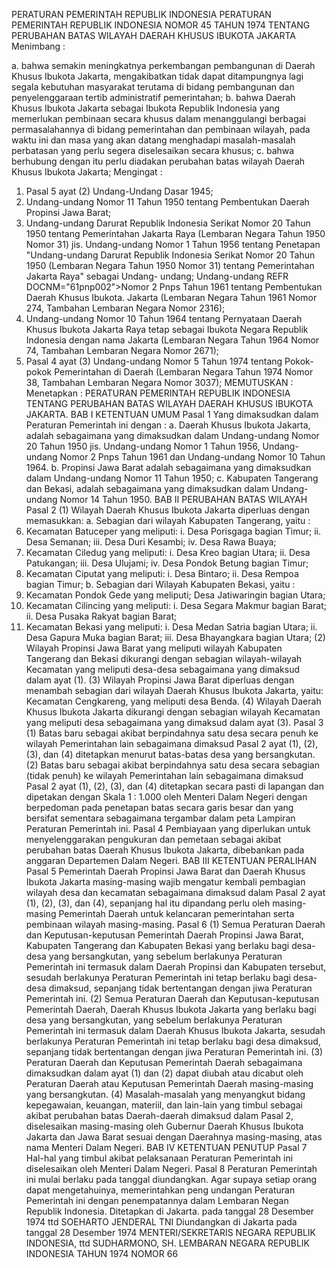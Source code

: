  PERATURAN PEMERINTAH REPUBLIK INDONESIA PERATURAN PEMERINTAH REPUBLIK INDONESIA NOMOR 45 TAHUN 1974 TENTANG PERUBAHAN BATAS WILAYAH DAERAH KHUSUS IBUKOTA JAKARTA
Menimbang :

a. bahwa semakin meningkatnya perkembangan pembangunan di Daerah Khusus Ibukota Jakarta, mengakibatkan tidak dapat ditampungnya lagi segala kebutuhan masyarakat terutama di bidang pembangunan dan penyelenggaraan tertib administratif pemerintahan;
b. bahwa Daerah Khusus Ibukota Jakarta sebagai Ibukota Republik Indonesia yang memerlukan pembinaan secara khusus dalam menanggulangi berbagai permasalahannya di bidang pemerintahan dan pembinaan wilayah, pada waktu ini dan masa yang akan datang menghadapi masalah-masalah perbatasan yang perlu segera diselesaikan secara khusus;
c. bahwa berhubung dengan itu perlu diadakan perubahan batas wilayah Daerah Khusus Ibukota Jakarta;
Mengingat :

1. Pasal 5 ayat (2) Undang-Undang Dasar 1945;
2. Undang-undang Nomor 11 Tahun 1950 tentang Pembentukan Daerah Propinsi Jawa Barat;
3. Undang-undang Darurat Republik Indonesia Serikat Nomor 20 Tahun 1950 tentang Pemerintahan Jakarta Raya (Lembaran Negara Tahun 1950 Nomor 31) jis. Undang-undang Nomor 1 Tahun 1956 tentang Penetapan "Undang-undang Darurat Republik Indonesia Serikat Nomor 20 Tahun 1950 (Lembaran Negara Tahun 1950 Nomor 31) tentang Pemerintahan Jakarta Raya" sebagai Undang- undang; Undang-undang REFR DOCNM="61pnp002">Nomor 2 Pnps Tahun 1961 tentang Pembentukan Daerah Khusus Ibukota. Jakarta (Lembaran Negara Tahun 1961 Nomor 274, Tambahan Lembaran Negara Nomor 2316);
4. Undang-undang Nomor 10 Tahun 1964 tentang Pernyataan Daerah Khusus Ibukota Jakarta Raya tetap sebagai Ibukota Negara Republik Indonesia dengan nama Jakarta (Lembaran Negara Tahun 1964 Nomor 74, Tambahan Lembaran Negara Nomor 2671);
5. Pasal 4 ayat (3) Undang-undang Nomor 5 Tahun 1974 tentang Pokok-pokok Pemerintahan di Daerah (Lembaran Negara Tahun 1974 Nomor 38, Tambahan Lembaran Negara Nomor 3037);
MEMUTUSKAN :
 Menetapkan : PERATURAN PEMERINTAH REPUBLIK INDONESIA TENTANG PERUBAHAN BATAS WILAYAH DAERAH KHUSUS IBUKOTA JAKARTA.
BAB I KETENTUAN UMUM
Pasal 1
Yang dimaksudkan dalam Peraturan Pemerintah ini dengan :
a. Daerah Khusus Ibukota Jakarta, adalah sebagaimana yang dimaksudkan dalam Undang-undang Nomor 20 Tahun 1950 jis. Undang-undang Nomor 1 Tahun 1956, Undang-undang Nomor 2 Pnps Tahun 1961 dan Undang-undang Nomor 10 Tahun 1964.
b. Propinsi Jawa Barat adalah sebagaimana yang dimaksudkan dalam Undang-undang Nomor 11 Tahun 1950;
c. Kabupaten Tangerang dan Bekasi, adalah sebagaimana yang dimaksudkan dalam Undang-undang Nomor 14 Tahun 1950.
BAB II PERUBAHAN BATAS WILAYAH
Pasal 2
(1) Wilayah Daerah Khusus Ibukota Jakarta diperluas dengan memasukkan:
a. Sebagian dari wilayah Kabupaten Tangerang, yaitu :
1. Kecamatan Batuceper yang meliputi:
i. Desa Porisgaga bagian Timur;
ii. Desa Semanan; iii. Desa Duri Kesambi;
iv. Desa Rawa Buaya;
2. Kecamatan Ciledug yang meliputi:
i. Desa Kreo bagian Utara;
ii. Desa Patukangan; iii. Desa Ulujami;
iv. Desa Pondok Betung bagian Timur;
3. Kecamatan Ciputat yang meliputi:
i. Desa Bintaro;
ii. Desa Rempoa bagian Timur;
b. Sebagian dari Wilayah Kabupaten Bekasi, yaitu :
1. Kecamatan Pondok Gede yang meliputi; Desa Jatiwaringin bagian Utara;
2. Kecamatan Cilincing yang meliputi:
i. Desa Segara Makmur bagian Barat;
ii. Desa Pusaka Rakyat bagian Barat;
3. Kecamatan Bekasi yang meliputi:
i. Desa Medan Satria bagian Utara;
ii. Desa Gapura Muka bagian Barat; iii. Desa Bhayangkara bagian Utara;
(2) Wilayah Propinsi Jawa Barat yang meliputi wilayah Kabupaten Tangerang dan Bekasi dikurangi dengan sebagian wilayah-wilayah Kecamatan yang meliputi desa-desa sebagaimana yang dimaksud dalam ayat (1).
(3) Wilayah Propinsi Jawa Barat diperluas dengan menambah sebagian dari wilayah Daerah Khusus Ibukota Jakarta, yaitu: Kecamatan Cengkareng, yang meliputi desa Benda.
(4) Wilayah Daerah Khusus Ibukota Jakarta dikurangi dengan sebagian wilayah Kecamatan yang meliputi desa sebagaimana yang dimaksud dalam ayat (3).
Pasal 3
(1) Batas baru sebagai akibat berpindahnya satu desa secara penuh ke wilayah Pemerintahan lain sebagaimana dimaksud Pasal 2 ayat (1), (2), (3), dan (4) ditetapkan menurut batas-batas desa yang bersangkutan.
(2) Batas baru sebagai akibat berpindahnya satu desa secara sebagian (tidak penuh) ke wilayah Pemerintahan lain sebagaimana dimaksud Pasal 2 ayat (1), (2), (3), dan (4) ditetapkan secara pasti di lapangan dan dipetakan dengan Skala 1 :
1.000 oleh Menteri Dalam Negeri dengan berpedoman pada penetapan batas secara garis besar dan yang bersifat sementara sebagaimana tergambar dalam peta Lampiran Peraturan Pemerintah ini.
Pasal 4
Pembiayaan yang diperlukan untuk menyelenggarakan pengukuran dan pemetaan sebagai akibat perubahan batas Daerah Khusus Ibukota Jakarta, dibebankan pada anggaran Departemen Dalam Negeri.
BAB III KETENTUAN PERALIHAN
Pasal 5
Pemerintah Daerah Propinsi Jawa Barat dan Daerah Khusus Ibukota Jakarta masing-masing wajib mengatur kembali pembagian wilayah desa dan kecamatan sebagaimana dimaksud dalam Pasal 2 ayat (1), (2), (3), dan (4), sepanjang hal itu dipandang perlu oleh masing-masing Pemerintah Daerah untuk kelancaran pemerintahan serta pembinaan wilayah masing-masing.
Pasal 6
(1) Semua Peraturan Daerah dan Keputusan-keputusan Pemerintah Daerah Propinsi Jawa Barat, Kabupaten Tangerang dan Kabupaten Bekasi yang berlaku bagi desa-desa yang bersangkutan, yang sebelum berlakunya Peraturan Pemerintah ini termasuk dalam Daerah Propinsi dan Kabupaten tersebut, sesudah berlakunya Peraturan Pemerintah ini tetap berlaku bagi desa-desa dimaksud, sepanjang tidak bertentangan dengan jiwa Peraturan Pemerintah ini.
(2) Semua Peraturan Daerah dan Keputusan-keputusan Pemerintah Daerah, Daerah Khusus Ibukota Jakarta yang berlaku bagi desa yang bersangkutan, yang sebelum berlakunya Peraturan Pemerintah ini termasuk dalam Daerah Khusus Ibukota Jakarta, sesudah berlakunya Peraturan Pemerintah ini tetap berlaku bagi desa dimaksud, sepanjang tidak bertentangan dengan jiwa Peraturan Pemerintah ini.
(3) Peraturan Daerah dan Keputusan Pemerintah Daerah sebagaimana dimaksudkan dalam ayat (1) dan (2) dapat diubah atau dicabut oleh Peraturan Daerah atau Keputusan Pemerintah Daerah masing-masing yang bersangkutan.
(4) Masalah-masalah yang menyangkut bidang kepegawaian, keuangan, materiil, dan lain-lain yang timbul sebagai akibat perubahan batas Daerah-daerah dimaksud dalam Pasal 2, diselesaikan masing-masing oleh Gubernur Daerah Khusus Ibukota Jakarta dan Jawa Barat sesuai dengan Daerahnya masing-masing, atas nama Menteri Dalam Negeri.
BAB IV KETENTUAN PENUTUP
Pasal 7
Hal-hal yang timbul akibat pelaksanaan Peraturan Pemerintah ini diselesaikan oleh Menteri Dalam Negeri.
Pasal 8
Peraturan Pemerintah ini mulai berlaku pada tanggal diundangkan. Agar supaya setiap orang dapat mengetahuinya, memerintahkan peng undangan Peraturan Pemerintah ini dengan penempatannya dalam Lembaran Negan Republik Indonesia. Ditetapkan di Jakarta. pada tanggal 28 Desember 1974 ttd SOEHARTO JENDERAL TNI Diundangkan di Jakarta pada tanggal 28 Desember 1974 MENTERI/SEKRETARIS NEGARA REPUBLIK INDONESIA, ttd SUDHARMONO, SH. LEMBARAN NEGARA REPUBLIK INDONESIA TAHUN 1974 NOMOR 66